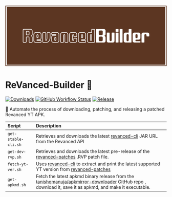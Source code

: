 ![cover](cover.png)

# ReVanced-Builder :hammer:

[![Downloads][downloads-shield]][downloads-url]
[![GitHub Workflow Status][ci-status-shield]][ci-url]
[![Release][release-shield]][downloads-url]

🤖 Automate the process of downloading, patching, and releasing a patched Revanced YT APK.

| Script              | Description                                                                                                                                                         |
|:--------------------|:--------------------------------------------------------------------------------------------------------------------------------------------------------------------|
| `get-stable-cli.sh` | Retrieves and downloads the latest [revanced-cli][cli-url] JAR URL from the Revanced API                                                                            |
| `get-dev-rvp.sh`    | Retrieves and downloads the latest pre-release of the [revanced-patches][patches-url] .RVP patch file.                                                              |
| `fetch-yt-ver.sh`   | Uses [revanced-cli][cli-url] to extract and print the latest supported YT version from [revanced-patches][patches-url]                                              |
| `get-apkmd.sh`      | Fetch the latest apkmd binary release from the [tanishqmanuja/apkmirror-downloader][apkmd-url] GitHub repo , download it, save it as apkmd, and make it executable. |


<!-- Shields -->

[ci-status-shield]: https://img.shields.io/github/actions/workflow/status/azimstech/revanced-builder/build-revanced.yml?style=for-the-badge
[ci-url]:https://github.com/AzimsTech/ReVanced-Builder/actions/workflows/build-revanced.yml
[downloads-shield]: https://img.shields.io/github/downloads/azimstech/revanced-builder/total?style=for-the-badge&logo=github
[downloads-url]: https://github.com/azimstech/revanced-builder/releases/latest
[release-shield]: https://img.shields.io/github/v/release/azimstech/revanced-builder?style=for-the-badge

<!-- Urls -->

[patches-url]:https://github.com/revanced/revanced-patches
[apkmd-url]:https://github.com/tanishqmanuja/apkmirror-downloader
[cli-url]:https://github.com/revanced/revanced-cli